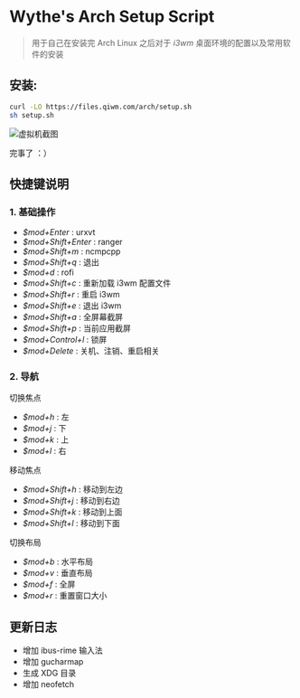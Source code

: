# Wythe's Arch Setup Script

> 用于自己在安装完 Arch Linux 之后对于 *i3wm* 桌面环境的配置以及常用软件的安装

## 安装:

```bash
curl -LO https://files.qiwm.com/arch/setup.sh
sh setup.sh
```

![虚拟机截图](https://files.tcpiptech.com/blog/arch_setup.png)

完事了 ：）

## 快捷键说明

### 1. 基础操作

- *$mod+Enter* : urxvt
- *$mod+Shift+Enter* : ranger
- *$mod+Shift+m* : ncmpcpp
- *$mod+Shift+q* : 退出
- *$mod+d* : rofi
- *$mod+Shift+c* : 重新加载 i3wm 配置文件
- *$mod+Shift+r* : 重启 i3wm
- *$mod+Shift+e* : 退出 i3wm
- *$mod+Shift+a* : 全屏幕截屏
- *$mod+Shift+p* : 当前应用截屏
- *$mod+Control+l* : 锁屏
- *$mod+Delete* : 关机、注销、重启相关

### 2. 导航

切换焦点

- *$mod+h* : 左
- *$mod+j* : 下
- *$mod+k* : 上
- *$mod+l* : 右

移动焦点

- *$mod+Shift+h* : 移动到左边
- *$mod+Shift+j* : 移动到右边
- *$mod+Shift+k* : 移动到上面
- *$mod+Shift+l* : 移动到下面

切换布局

- *$mod+b* : 水平布局
- *$mod+v* : 垂直布局
- *$mod+f* : 全屏
- *$mod+r* : 重置窗口大小

## 更新日志

- 增加 ibus-rime 输入法
- 增加 gucharmap
- 生成 XDG 目录
- 增加 neofetch